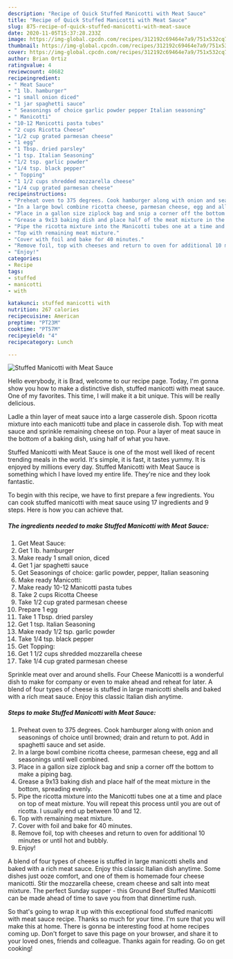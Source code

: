 ```yaml
---
description: "Recipe of Quick Stuffed Manicotti with Meat Sauce"
title: "Recipe of Quick Stuffed Manicotti with Meat Sauce"
slug: 875-recipe-of-quick-stuffed-manicotti-with-meat-sauce
date: 2020-11-05T15:37:28.233Z
image: https://img-global.cpcdn.com/recipes/312192c69464e7a9/751x532cq70/stuffed-manicotti-with-meat-sauce-recipe-main-photo.jpg
thumbnail: https://img-global.cpcdn.com/recipes/312192c69464e7a9/751x532cq70/stuffed-manicotti-with-meat-sauce-recipe-main-photo.jpg
cover: https://img-global.cpcdn.com/recipes/312192c69464e7a9/751x532cq70/stuffed-manicotti-with-meat-sauce-recipe-main-photo.jpg
author: Brian Ortiz
ratingvalue: 4
reviewcount: 40682
recipeingredient:
- " Meat Sauce"
- "1 lb. hamburger"
- "1 small onion diced"
- "1 jar spaghetti sauce"
- " Seasonings of choice garlic powder pepper Italian seasoning"
- " Manicotti"
- "10-12 Manicotti pasta tubes"
- "2 cups Ricotta Cheese"
- "1/2 cup grated parmesan cheese"
- "1 egg"
- "1 Tbsp. dried parsley"
- "1 tsp. Italian Seasoning"
- "1/2 tsp. garlic powder"
- "1/4 tsp. black pepper"
- " Topping"
- "1 1/2 cups shredded mozzarella cheese"
- "1/4 cup grated parmesan cheese"
recipeinstructions:
- "Preheat oven to 375 degrees. Cook hamburger along with onion and seasonings of choice until browned; drain and return to pot. Add in spaghetti sauce and set aside."
- "In a large bowl combine ricotta cheese, parmesan cheese, egg and all seasonings until well combined."
- "Place in a gallon size ziplock bag and snip a corner off the bottom to make a piping bag."
- "Grease a 9x13 baking dish and place half of the meat mixture in the bottom, spreading evenly."
- "Pipe the ricotta mixture into the Manicotti tubes one at a time and place on top of meat mixture. You will repeat this process until you are out of ricotta. I usually end up between 10 and 12."
- "Top with remaining meat mixture."
- "Cover with foil and bake for 40 minutes."
- "Remove foil, top with cheeses and return to oven for additional 10 minutes or until hot and bubbly."
- "Enjoy!"
categories:
- Recipe
tags:
- stuffed
- manicotti
- with

katakunci: stuffed manicotti with 
nutrition: 267 calories
recipecuisine: American
preptime: "PT23M"
cooktime: "PT57M"
recipeyield: "4"
recipecategory: Lunch

---
```



![Stuffed Manicotti with Meat Sauce](https://img-global.cpcdn.com/recipes/312192c69464e7a9/751x532cq70/stuffed-manicotti-with-meat-sauce-recipe-main-photo.jpg)

Hello everybody, it is Brad, welcome to our recipe page. Today, I'm gonna show you how to make a distinctive dish, stuffed manicotti with meat sauce. One of my favorites. This time, I will make it a bit unique. This will be really delicious.

Ladle a thin layer of meat sauce into a large casserole dish. Spoon ricotta mixture into each manicotti tube and place in casserole dish. Top with meat sauce and sprinkle remaining cheese on top. Pour a layer of meat sauce in the bottom of a baking dish, using half of what you have.

Stuffed Manicotti with Meat Sauce is one of the most well liked of recent trending meals in the world. It's simple, it is fast, it tastes yummy. It is enjoyed by millions every day. Stuffed Manicotti with Meat Sauce is something which I have loved my entire life. They're nice and they look fantastic.


To begin with this recipe, we have to first prepare a few ingredients. You can cook stuffed manicotti with meat sauce using 17 ingredients and 9 steps. Here is how you can achieve that.

<!--inarticleads1-->

##### The ingredients needed to make Stuffed Manicotti with Meat Sauce:

1. Get  Meat Sauce:
1. Get 1 lb. hamburger
1. Make ready 1 small onion, diced
1. Get 1 jar spaghetti sauce
1. Get  Seasonings of choice: garlic powder, pepper, Italian seasoning
1. Make ready  Manicotti:
1. Make ready 10-12 Manicotti pasta tubes
1. Take 2 cups Ricotta Cheese
1. Take 1/2 cup grated parmesan cheese
1. Prepare 1 egg
1. Take 1 Tbsp. dried parsley
1. Get 1 tsp. Italian Seasoning
1. Make ready 1/2 tsp. garlic powder
1. Take 1/4 tsp. black pepper
1. Get  Topping:
1. Get 1 1/2 cups shredded mozzarella cheese
1. Take 1/4 cup grated parmesan cheese


Sprinkle meat over and around shells. Four Cheese Manicotti is a wonderful dish to make for company or even to make ahead and reheat for later. A blend of four types of cheese is stuffed in large manicotti shells and baked with a rich meat sauce. Enjoy this classic Italian dish anytime. 

<!--inarticleads2-->

##### Steps to make Stuffed Manicotti with Meat Sauce:

1. Preheat oven to 375 degrees. Cook hamburger along with onion and seasonings of choice until browned; drain and return to pot. Add in spaghetti sauce and set aside.
1. In a large bowl combine ricotta cheese, parmesan cheese, egg and all seasonings until well combined.
1. Place in a gallon size ziplock bag and snip a corner off the bottom to make a piping bag.
1. Grease a 9x13 baking dish and place half of the meat mixture in the bottom, spreading evenly.
1. Pipe the ricotta mixture into the Manicotti tubes one at a time and place on top of meat mixture. You will repeat this process until you are out of ricotta. I usually end up between 10 and 12.
1. Top with remaining meat mixture.
1. Cover with foil and bake for 40 minutes.
1. Remove foil, top with cheeses and return to oven for additional 10 minutes or until hot and bubbly.
1. Enjoy!


A blend of four types of cheese is stuffed in large manicotti shells and baked with a rich meat sauce. Enjoy this classic Italian dish anytime. Some dishes just ooze comfort, and one of them is homemade four cheese manicotti. Stir the mozzarella cheese, cream cheese and salt into meat mixture. The perfect Sunday supper - this Ground Beef Stuffed Manicotti can be made ahead of time to save you from that dinnertime rush. 

So that's going to wrap it up with this exceptional food stuffed manicotti with meat sauce recipe. Thanks so much for your time. I'm sure that you will make this at home. There is gonna be interesting food at home recipes coming up. Don't forget to save this page on your browser, and share it to your loved ones, friends and colleague. Thanks again for reading. Go on get cooking!

